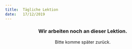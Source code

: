 ```yaml
---
title:  Tägliche Lektion
date:   17/12/2019
---
```


### <center>Wir arbeiten noch an dieser Lektion.</center>
<center>Bitte komme später zurück.</center>
